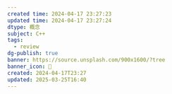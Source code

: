 ```yaml
---
created time: 2024-04-17 23:27:23
updated time: 2024-04-17 23:27:24
dtype: 概念
subject: C++
tags:
  - review
dg-publish: true
banner: https://source.unsplash.com/900x1600/?tree
banner_icon: 🧠
created: 2024-04-17T23:27
updated: 2025-03-25T16:40
---
```



